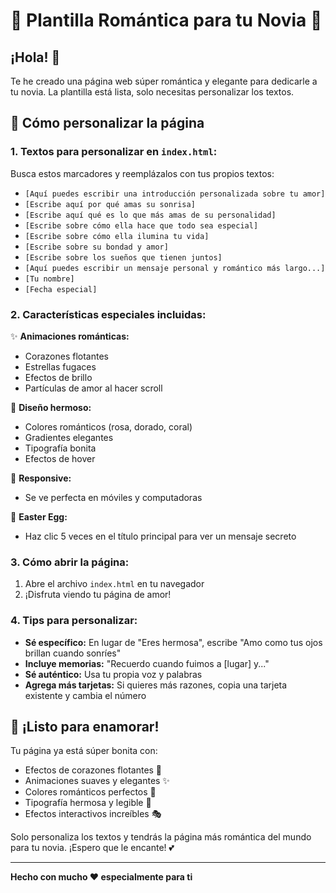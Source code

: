 # 💖 Plantilla Romántica para tu Novia 💖

## ¡Hola! 👋

Te he creado una página web súper romántica y elegante para dedicarle a tu novia. La plantilla está lista, solo necesitas personalizar los textos.

## 🎯 Cómo personalizar la página

### 1. Textos para personalizar en `index.html`:

Busca estos marcadores y reemplázalos con tus propios textos:

- `[Aquí puedes escribir una introducción personalizada sobre tu amor]`
- `[Escribe aquí por qué amas su sonrisa]`
- `[Escribe aquí qué es lo que más amas de su personalidad]`
- `[Escribe sobre cómo ella hace que todo sea especial]`
- `[Escribe sobre cómo ella ilumina tu vida]`
- `[Escribe sobre su bondad y amor]`
- `[Escribe sobre los sueños que tienen juntos]`
- `[Aquí puedes escribir un mensaje personal y romántico más largo...]`
- `[Tu nombre]`
- `[Fecha especial]`

### 2. Características especiales incluidas:

✨ **Animaciones románticas:**
- Corazones flotantes
- Estrellas fugaces
- Efectos de brillo
- Partículas de amor al hacer scroll

🎨 **Diseño hermoso:**
- Colores románticos (rosa, dorado, coral)
- Gradientes elegantes
- Tipografía bonita
- Efectos de hover

📱 **Responsive:**
- Se ve perfecta en móviles y computadoras

🎁 **Easter Egg:**
- Haz clic 5 veces en el título principal para ver un mensaje secreto

### 3. Cómo abrir la página:

1. Abre el archivo `index.html` en tu navegador
2. ¡Disfruta viendo tu página de amor!

### 4. Tips para personalizar:

- **Sé específico:** En lugar de "Eres hermosa", escribe "Amo como tus ojos brillan cuando sonríes"
- **Incluye memorias:** "Recuerdo cuando fuimos a [lugar] y..."
- **Sé auténtico:** Usa tu propia voz y palabras
- **Agrega más tarjetas:** Si quieres más razones, copia una tarjeta existente y cambia el número

## 🚀 ¡Listo para enamorar!

Tu página ya está súper bonita con:
- Efectos de corazones flotantes 💝
- Animaciones suaves y elegantes ✨
- Colores románticos perfectos 🌸
- Tipografía hermosa y legible 📝
- Efectos interactivos increíbles 🎭

Solo personaliza los textos y tendrás la página más romántica del mundo para tu novia. ¡Espero que le encante! 💕

---

**Hecho con mucho ❤️ especialmente para ti** 